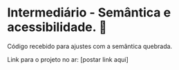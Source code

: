 # Intermediário - Semântica e acessibilidade. 💜

Código recebido para ajustes com a semântica quebrada.

Link para o projeto no ar: [postar link aqui]
